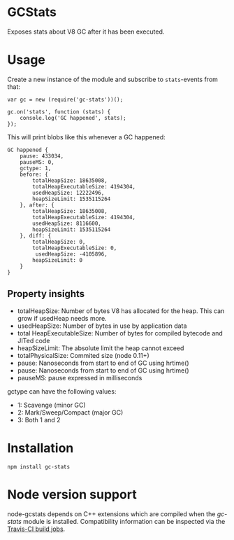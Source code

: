 # GCStats

Exposes stats about V8 GC after it has been executed.

# Usage

Create a new instance of the module and subscribe to `stats`-events from that:

    var gc = new (require('gc-stats'))();

    gc.on('stats', function (stats) {
        console.log('GC happened', stats);
    });

This will print blobs like this whenever a GC happened:

    GC happened {
        pause: 433034,
        pauseMS: 0,
        gctype: 1,
        before: {
            totalHeapSize: 18635008,
            totalHeapExecutableSize: 4194304,
            usedHeapSize: 12222496,
            heapSizeLimit: 1535115264
        }, after: {
            totalHeapSize: 18635008,
            totalHeapExecutableSize: 4194304,
            usedHeapSize: 8116600,
            heapSizeLimit: 1535115264
        }, diff: {
            totalHeapSize: 0,
            totalHeapExecutableSize: 0,
             usedHeapSize: -4105896,
            heapSizeLimit: 0
        }
    }

## Property insights
* totalHeapSize: Number of bytes V8 has allocated for the heap. This can grow if usedHeap needs more.
* usedHeapSize: Number of bytes in use by application data
* total HeapExecutableSize: Number of bytes for compiled bytecode and JITed code
* heapSizeLimit: The absolute limit the heap cannot exceed
* totalPhysicalSize: Commited size (node 0.11+)
* pause: Nanoseconds from start to end of GC using hrtime()
* pause: Nanoseconds from start to end of GC using hrtime()
* pauseMS: pause expressed in milliseconds

gctype can have the following values:
* 1: Scavenge (minor GC)
* 2: Mark/Sweep/Compact (major GC)
* 3: Both 1 and 2

# Installation

    npm install gc-stats

# Node version support
node-gcstats depends on C++ extensions which are compiled when the *gc-stats* module is installed. Compatibility information can be inspected via the [Travis-CI build jobs](https://travis-ci.org/dainis/node-gcstats/).
